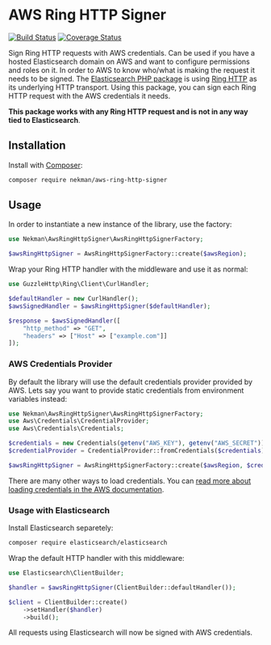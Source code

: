 # AWS Ring HTTP Signer

[![Build Status](https://travis-ci.org/Ekman/aws-ring-http-signer.svg?branch=master)](https://travis-ci.org/Ekman/aws-ring-http-signer)
[![Coverage Status](https://coveralls.io/repos/github/Ekman/aws-ring-http-signer/badge.svg)](https://coveralls.io/github/Ekman/aws-ring-http-signer)

Sign Ring HTTP requests with AWS credentials. Can be used if you have a hosted Elasticsearch domain on AWS and want to configure permissions and roles on it. In order to AWS to know who/what is making the request it needs to be signed. The [Elasticsearch PHP package](https://github.com/elastic/elasticsearch-php) is using [Ring HTTP](https://github.com/guzzle/RingPHP) as its underlying HTTP transport. Using this package, you can sign each Ring HTTP request with the AWS credentials it needs.

**This package works with any Ring HTTP request and is not in any way tied to Elasticsearch**. 

## Installation

Install with [Composer](https://getcomposer.org):

```bash
composer require nekman/aws-ring-http-signer
```

## Usage

In order to instantiate a new instance of the library, use the factory:

```php
use Nekman\AwsRingHttpSigner\AwsRingHttpSignerFactory;

$awsRingHttpSigner = AwsRingHttpSignerFactory::create($awsRegion);
```

Wrap your Ring HTTP handler with the middleware and use it as normal:

```php
use GuzzleHttp\Ring\Client\CurlHandler;

$defaultHandler = new CurlHandler();
$awsSignedHandler = $awsRingHttpSigner($defaultHandler);

$response = $awsSignedHandler([
    "http_method" => "GET",
    "headers" => ["Host" => ["example.com"]]
]);
```

### AWS Credentials Provider

By default the library will use the default credentials provider provided by AWS. Lets say you want to provide static credentials from environment variables instead:

```php
use Nekman\AwsRingHttpSigner\AwsRingHttpSignerFactory;
use Aws\Credentials\CredentialProvider;
use Aws\Credentials\Credentials;

$credentials = new Credentials(getenv("AWS_KEY"), getenv("AWS_SECRET"));
$credentialProvider = CredentialProvider::fromCredentials($credentials);

$awsRingHttpSigner = AwsRingHttpSignerFactory::create($awsRegion, $credentialProvider);
```

There are many other ways to load credentials. You can [read more about loading credentials in the AWS documentation](https://docs.aws.amazon.com/sdk-for-php/v3/developer-guide/guide_credentials_provider.html).

### Usage with Elasticsearch

Install Elasticsearch separetely:

```bash
composer require elasticsearch/elasticsearch
```

Wrap the default HTTP handler with this middleware:

```php
use Elasticsearch\ClientBuilder;

$handler = $awsRingHttpSigner(ClientBuilder::defaultHandler()); 

$client = ClientBuilder::create()
    ->setHandler($handler)
    ->build();
```

All requests using Elasticsearch will now be signed with AWS credentials.
